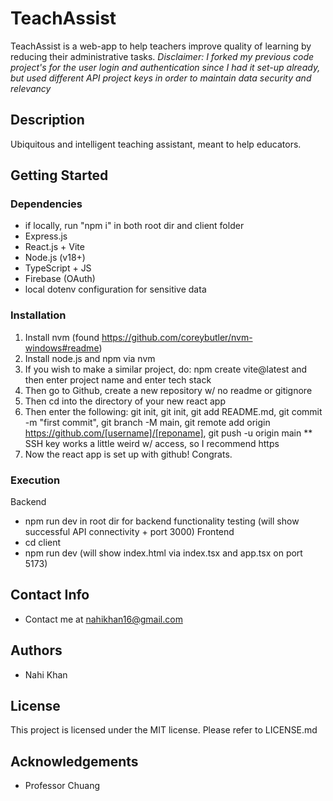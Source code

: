# TeachAssist

TeachAssist is a web-app to help teachers improve quality of learning by reducing their administrative tasks.
_Disclaimer: I forked my previous code project's for the user login and authentication since I had it set-up already, but used different API project keys in order to maintain data security and relevancy_

## Description

Ubiquitous and intelligent teaching assistant, meant to help educators.

## Getting Started

### Dependencies

- if locally, run "npm i" in both root dir and client folder
- Express.js
- React.js + Vite
- Node.js (v18+)
- TypeScript + JS
- Firebase (OAuth)
- local dotenv configuration for sensitive data

### Installation

1. Install nvm (found https://github.com/coreybutler/nvm-windows#readme)
2. Install node.js and npm via nvm
3. If you wish to make a similar project, do: npm create vite@latest and then enter project name and enter tech stack
4. Then go to Github, create a new repository w/ no readme or gitignore
5. Then cd into the directory of your new react app
6. Then enter the following: git init, git init, git add README.md, git commit -m "first commit", git branch -M main, git remote add origin https://github.com/[username]/[reponame], git push -u origin main
   \*\* SSH key works a little weird w/ access, so I recommend https
7. Now the react app is set up with github! Congrats.

### Execution

Backend

- npm run dev in root dir for backend functionality testing (will show successful API connectivity + port 3000)
  Frontend
- cd client
- npm run dev (will show index.html via index.tsx and app.tsx on port 5173)

## Contact Info

- Contact me at nahikhan16@gmail.com

## Authors

- Nahi Khan

## License

This project is licensed under the MIT license. Please refer to LICENSE.md

## Acknowledgements

- Professor Chuang
